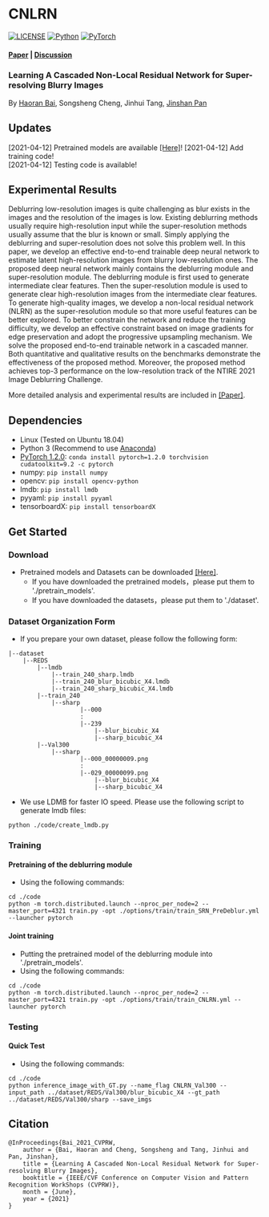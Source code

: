 # CNLRN

[![LICENSE](https://img.shields.io/badge/license-MIT-green)](https://github.com/csbhr/CNLRN/blob/main/LICENSE)
[![Python](https://img.shields.io/badge/python-3.6-blue.svg)](https://www.python.org/)
[![PyTorch](https://img.shields.io/badge/pytorch-1.2.0-%237732a8)](https://pytorch.org/)

#### [Paper](https://github.com/csbhr/CNLRN) | [Discussion](https://github.com/csbhr/CNLRN/issues)
### Learning A Cascaded Non-Local Residual Network for Super-resolving Blurry Images
By [Haoran Bai](https://baihaoran.xyz/about), Songsheng Cheng, Jinhui Tang, [Jinshan Pan](https://jspan.github.io/)

## Updates
[2021-04-12] Pretrained models are available [[Here]](https://drive.google.com/drive/folders/1-JDSZvyQ8wzx5yLou4IEa6TWfQq1dymW?usp=sharing)!
[2021-04-12] Add training code!  
[2021-04-12] Testing code is available!

## Experimental Results
Deblurring low-resolution images is quite challenging as blur exists in the images and the resolution of the images is low. Existing deblurring methods usually require high-resolution input while the super-resolution methods usually assume that the blur is known or small. Simply applying the deblurring and super-resolution does not solve this problem well. In this paper, we develop an effective end-to-end trainable deep neural network to estimate latent high-resolution images from blurry low-resolution ones. The proposed deep neural network mainly contains the deblurring module and super-resolution module. The deblurring module is first used to generate intermediate clear features. Then the super-resolution module is used to generate clear high-resolution images from the intermediate clear features. To generate high-quality images, we develop a non-local residual network (NLRN) as the super-resolution module so that more useful features can be better explored. To better constrain the network and reduce the training difficulty, we develop an effective constraint based on image gradients for edge preservation and adopt the progressive upsampling mechanism. We solve the proposed end-to-end trainable network in a cascaded manner. Both quantitative and qualitative results on the benchmarks demonstrate the effectiveness of the proposed method. Moreover, the proposed method achieves top-3 performance on the low-resolution track of the NTIRE 2021 Image Deblurring Challenge.

More detailed analysis and experimental results are included in [[Paper]](https://github.com/csbhr/CNLRN).

## Dependencies

- Linux (Tested on Ubuntu 18.04)
- Python 3 (Recommend to use [Anaconda](https://www.anaconda.com/download/#linux))
- [PyTorch 1.2.0](https://pytorch.org/): `conda install pytorch=1.2.0 torchvision cudatoolkit=9.2 -c pytorch`
- numpy: `pip install numpy`
- opencv: `pip install opencv-python`
- lmdb: `pip install lmdb`
- pyyaml: `pip install pyyaml`
- tensorboardX: `pip install tensorboardX`

## Get Started

### Download
- Pretrained models and Datasets can be downloaded [[Here]](https://drive.google.com/drive/folders/1-JDSZvyQ8wzx5yLou4IEa6TWfQq1dymW?usp=sharing).
	- If you have downloaded the pretrained models，please put them to './pretrain_models'.
	- If you have downloaded the datasets，please put them to './dataset'.

### Dataset Organization Form
- If you prepare your own dataset, please follow the following form:
```
|--dataset  
    |--REDS  
        |--lmdb
            |--train_240_sharp.lmdb
            |--train_240_blur_bicubic_X4.lmdb
            |--train_240_sharp_bicubic_X4.lmdb
        |--train_240
            |--sharp
		            |--000
            		:
		            |--239
						|--blur_bicubic_X4
						|--sharp_bicubic_X4
        |--Val300
            |--sharp
		            |--000_00000009.png
            		:
		            |--029_00000099.png
						|--blur_bicubic_X4
						|--sharp_bicubic_X4
```
- We use LDMB for faster IO speed. Please use the following script to generate lmdb files:
```
python ./code/create_lmdb.py
```

### Training

#### Pretraining of the deblurring module
- Using the following commands:
```
cd ./code
python -m torch.distributed.launch --nproc_per_node=2 --master_port=4321 train.py -opt ./options/train/train_SRN_PreDeblur.yml --launcher pytorch
```

#### Joint training
- Putting the pretrained model of the deblurring module into './pretrain_models'.
- Using the following commands:
```
cd ./code
python -m torch.distributed.launch --nproc_per_node=2 --master_port=4321 train.py -opt ./options/train/train_CNLRN.yml --launcher pytorch
```

### Testing

#### Quick Test
- Using the following commands:
```
cd ./code
python inference_image_with_GT.py --name_flag CNLRN_Val300 --input_path ../dataset/REDS/Val300/blur_bicubic_X4 --gt_path ../dataset/REDS/Val300/sharp --save_imgs
```

## Citation
```
@InProceedings{Bai_2021_CVPRW,
	author = {Bai, Haoran and Cheng, Songsheng and Tang, Jinhui and Pan, Jinshan},
	title = {Learning A Cascaded Non-Local Residual Network for Super-resolving Blurry Images},
	booktitle = {IEEE/CVF Conference on Computer Vision and Pattern Recognition WorkShops (CVPRW)},
	month = {June},
	year = {2021}
}
```
